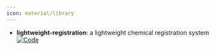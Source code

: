```yaml
---
icon: material/library
---
```


- **lightweight-registration**: a lightweight chemical registration system  
	[![Code](https://img.shields.io/badge/Code)](https://github.com/rinikerlab/lightweight-registration)
